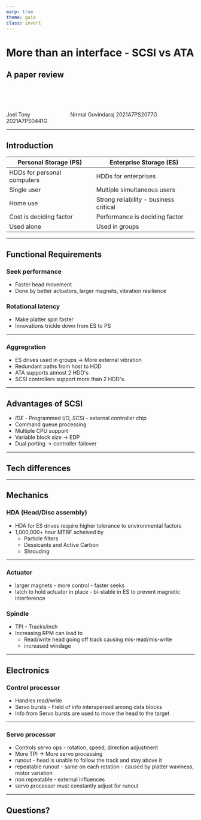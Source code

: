 ```yaml
---
marp: true
theme: gaia
class: invert
---
```


# More than an interface - SCSI vs ATA

## A paper review

\
\
\
\
Joel Tony $\quad\quad\quad\quad\quad\quad$ Nirmal Govindaraj
2021A7PS2077G $\quad\ \ \quad$ 2021A7PS0441G

---

## Introduction

| Personal Storage (PS)       	| Enterprise Storage (ES)                	|
|-----------------------------	|----------------------------------------	|
| HDDs for personal computers 	| HDDs for enterprises                   	|
| Single user                 	| Multiple simultaneous users            	|
| Home use                    	| Strong reliability - business critical 	|
| Cost is deciding factor     	| Performance is deciding factor         	|
| Used alone                  	| Used in groups                         	|

---

## Functional Requirements

### Seek performance

- Faster head movement
- Done by better actuators, larger magnets, vibration resilience


### Rotational latency

- Make platter spin faster
- Innovations trickle down from ES to PS

<!-- todo add graph -->

---

### Aggregration

- ES drives used in groups $\rightarrow$ More external vibration
- Redundant paths from host to HDD
- ATA supports atmost 2 HDD's
- SCSI controllers support more than 2 HDD's.

---

## Advantages of SCSI

- *IDE* - Programmed I/O, *SCSI* - external controller chip
- Command queue processing
- Multiple CPU support
- Variable block size $\rightarrow$ EDP
- Dual porting $\rightarrow$ controller failover

---

## Tech differences
<!-- todo HDD exploded image -->

---

## Mechanics

### HDA (Head/Disc assembly)

- HDA for ES drives require higher tolerance to environmental factors
- 1,000,000+ hour MTBF acheived by
  - Particle filters
  - Dessicants and Active Carbon
  - Shrouding

---

### Actuator

- larger magnets - more control - faster seeks
- latch to hold actuator in place - bi-stable in ES to prevent magnetic interference

### Spindle

- TPI - Tracks/inch
- Increasing RPM can lead to
  - Read/write head going off track causing mis-read/mis-write
  - increased windage

---

## Electronics

### Control processor

- Handles read/write
- Servo bursts - Field of info interspersed among data blocks
- Info from Servo bursts are used to move the head to the target

---

### Servo processor

- Controls servo ops - rotation, speed, direction adjustment
- More TPI $\rightarrow$ More servo processing
- runout - head is unable to follow the track and stay above it
- repeatable runout - same on each rotation - caused by platter waviness, motor variation
- non repeatable - external influences
- servo processor must constantly adjust for runout

---

<!-- _class: lead invert-->

## Questions?